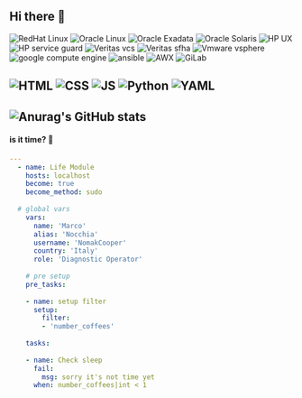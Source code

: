 ## Hi there 👋

![RedHat Linux][redhat-shield]
![Oracle Linux][oraclel-shield]
![Oracle Exadata][oraclee-shield]
![Oracle Solaris][oracles-shield]
![HP UX][hpux-shield]
![HP service guard][hpsg-shield]
![Veritas vcs][vcs-shield]
![Veritas sfha][sfha-shield]
![Vmware vsphere][vsphere-shield]
![google compute engine][gengine-shield]
![ansible][ansible-shield]
![AWX][awx-shield]
![GiLab][gitlab-shield]

![HTML][html-shield]
![CSS][css-shield]
![JS][js-shield]
![Python][py-shield]
![YAML][yaml-shield]
---

[redhat-shield]: https://img.shields.io/badge/redhat-enterprice%20linux-red?style=flat-square&logo=redhat&logoColor=red
[oraclel-shield]: https://img.shields.io/badge/oracle-linux-red?style=flat-square&logo=oracle&logoColor=red
[oraclee-shield]: https://img.shields.io/badge/oracle-exadata-red?style=flat-square&logo=oracle&logoColor=red
[oracles-shield]: https://img.shields.io/badge/oracle-solaris-red?style=flat-square&logo=oracle&logoColor=red
[hpux-shield]: https://img.shields.io/badge/hp-ux-blue?style=flat-square&logo=hp&logoColor=blue
[hpsg-shield]: https://img.shields.io/badge/hp-serviceguard-blue?style=flat-square&logo=hp&logoColor=blue
[vcs-shield]: https://img.shields.io/badge/veritas-vcs-red?style=flat-square&logo=veritas&logoColor=red
[sfha-shield]: https://img.shields.io/badge/veritas-storage%20foundation-red?style=flat-square&logo=veritas&logoColor=red
[vsphere-shield]: https://img.shields.io/badge/vmware-vsphere-blue?style=flat-square&logo=vmware&logoColor=blue
[gengine-shield]: https://img.shields.io/badge/-Google_Cloud_Platform-1a73e8?style=flat-square&logo=google-cloud&logoColor=white
[ansible-shield]: https://img.shields.io/badge/ansible-automation-red?style=flat-square&logo=ansible&logoColor=white
[awx-shield]: https://img.shields.io/badge/ansible-awx-blue?style=flat-square&logo=awx&logoColor=white
[gitlab-shield]: https://img.shields.io/badge/gitlab-555555?style=flat-square&logo=gitlab&logoColor=orange

[html-shield]: https://img.shields.io/badge/html-orange?style=flat-square&logo=html5&logoColor=white
[css-shield]: https://img.shields.io/badge/css-blue?style=flat-square&logo=css3&logoColor=white
[js-shield]: https://img.shields.io/badge/javascript-yellow?style=flat-square&logo=javascript&logoColor=white
[py-shield]: https://img.shields.io/badge/python-blue?style=flat-square&logo=python&logoColor=yellow
[yaml-shield]: https://img.shields.io/badge/yaml-red?style=flat-square&logo=yaml&logoColor=white

![Anurag's GitHub stats](https://github-readme-stats.vercel.app/api?username=nomakcooper&show_icons=true&custom_title=Nomakcooper%20GitHub%20Stats&show=reviews,discussions_started,discussions_answered,prs_merged,prs_merged_percentage&rank_icon=github&theme=github_dark&hide_border=true)
---

#### is it time? :thinking:

```yaml
---
  - name: Life Module
    hosts: localhost
    become: true
    become_method: sudo
  
  # global vars
    vars:
      name: 'Marco'
      alias: 'Nocchia'
      username: 'NomakCooper'
      country: 'Italy'
      role: 'Diagnostic Operator'
  
    # pre setup
    pre_tasks:
  
    - name: setup filter
      setup:
        filter:
        - 'number_coffees'
  
    tasks:
  
    - name: Check sleep
      fail:
        msg: sorry it's not time yet
      when: number_coffees|int < 1
```
[reddit-shield]: https://img.shields.io/badge/reddit-white?style=flat-square&logo=reddit&logoColor=red
[ansible-forum-shield]: https://img.shields.io/badge/ansible%20forum-white?style=flat-square&logo=ansible&logoColor=black
<!--
**NomakCooper/nomakcooper** is a ✨ _special_ ✨ repository because its `README.md` (this file) appears on your GitHub profile.

